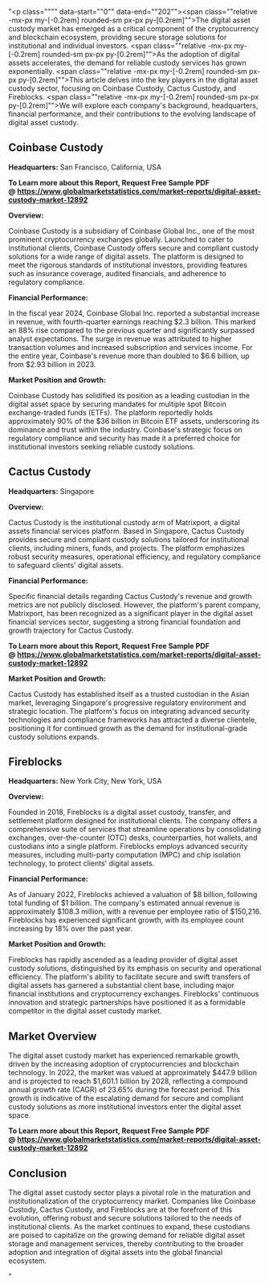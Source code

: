 "<p class="""" data-start=""0"" data-end=""202""><span class=""relative -mx-px my-[-0.2rem] rounded-sm px-px py-[0.2rem]"">The digital asset custody market has emerged as a critical component of the cryptocurrency and blockchain ecosystem, providing secure storage solutions for institutional and individual investors.</span> <span class=""relative -mx-px my-[-0.2rem] rounded-sm px-px py-[0.2rem]"">As the adoption of digital assets accelerates, the demand for reliable custody services has grown exponentially.</span> <span class=""relative -mx-px my-[-0.2rem] rounded-sm px-px py-[0.2rem]"">This article delves into the key players in the digital asset custody sector, focusing on Coinbase Custody, Cactus Custody, and Fireblocks.</span> <span class=""relative -mx-px my-[-0.2rem] rounded-sm px-px py-[0.2rem]"">We will explore each company's background, headquarters, financial performance, and their contributions to the evolving landscape of digital asset custody.</span></p>
<h2 class="""" data-start=""204"" data-end=""223"">Coinbase Custody</h2>
<p class="""" data-start=""225"" data-end=""324""><strong data-start=""225"" data-end=""242"">Headquarters:</strong> <span class=""relative -mx-px my-[-0.2rem] rounded-sm px-px py-[0.2rem]"">San Francisco, California, USA</span></p>
<p class="""" data-start=""225"" data-end=""324""><strong>To Learn more about this Report, Request Free Sample PDF @&nbsp;<a href=""https://www.globalmarketstatistics.com/market-reports/digital-asset-custody-market-12892"">https://www.globalmarketstatistics.com/market-reports/digital-asset-custody-market-12892</a></strong></p>
<p class="""" data-start=""326"" data-end=""339""><strong data-start=""326"" data-end=""339"">Overview:</strong></p>
<p class="""" data-start=""341"" data-end=""500""><span class=""relative -mx-px my-[-0.2rem] rounded-sm px-px py-[0.2rem]"">Coinbase Custody is a subsidiary of Coinbase Global Inc., one of the most prominent cryptocurrency exchanges globally.</span> <span class=""relative -mx-px my-[-0.2rem] rounded-sm px-px py-[0.2rem]"">Launched to cater to institutional clients, Coinbase Custody offers secure and compliant custody solutions for a wide range of digital assets.</span> <span class=""relative -mx-px my-[-0.2rem] rounded-sm px-px py-[0.2rem]"">The platform is designed to meet the rigorous standards of institutional investors, providing features such as insurance coverage, audited financials, and adherence to regulatory compliance.</span></p>
<p class="""" data-start=""502"" data-end=""528""><strong data-start=""502"" data-end=""528"">Financial Performance:</strong></p>
<p class="""" data-start=""530"" data-end=""775""><span class=""relative -mx-px my-[-0.2rem] rounded-sm px-px py-[0.2rem]"">In the fiscal year 2024, Coinbase Global Inc. reported a substantial increase in revenue, with fourth-quarter earnings reaching $2.3 billion.</span> <span class=""relative -mx-px my-[-0.2rem] rounded-sm px-px py-[0.2rem]"">This marked an 88% rise compared to the previous quarter and significantly surpassed analyst expectations.</span> <span class=""relative -mx-px my-[-0.2rem] rounded-sm px-px py-[0.2rem]"">The surge in revenue was attributed to higher transaction volumes and increased subscription and services income.</span> <span class=""relative -mx-px my-[-0.2rem] rounded-sm px-px py-[0.2rem]"">For the entire year, Coinbase's revenue more than doubled to $6.6 billion, up from $2.93 billion in 2023.</span>&nbsp;</p>
<p class="""" data-start=""777"" data-end=""808""><strong data-start=""777"" data-end=""808"">Market Position and Growth:</strong></p>
<p class="""" data-start=""810"" data-end=""1015""><span class=""relative -mx-px my-[-0.2rem] rounded-sm px-px py-[0.2rem]"">Coinbase Custody has solidified its position as a leading custodian in the digital asset space by securing mandates for multiple spot Bitcoin exchange-traded funds (ETFs).</span> <span class=""relative -mx-px my-[-0.2rem] rounded-sm px-px py-[0.2rem]"">The platform reportedly holds approximately 90% of the $36 billion in Bitcoin ETF assets, underscoring its dominance and trust within the industry.</span> <span class=""relative -mx-px my-[-0.2rem] rounded-sm px-px py-[0.2rem]"">Coinbase's strategic focus on regulatory compliance and security has made it a preferred choice for institutional investors seeking reliable custody solutions.</span></p>
<h2 class="""" data-start=""1017"" data-end=""1034"">Cactus Custody</h2>
<p class="""" data-start=""1036"" data-end=""1139""><strong data-start=""1036"" data-end=""1053"">Headquarters:</strong> <span class=""relative -mx-px my-[-0.2rem] rounded-sm px-px py-[0.2rem]"">Singapore</span></p>
<p class="""" data-start=""1141"" data-end=""1154""><strong data-start=""1141"" data-end=""1154"">Overview:</strong></p>
<p class="""" data-start=""1156"" data-end=""1321""><span class=""relative -mx-px my-[-0.2rem] rounded-sm px-px py-[0.2rem]"">Cactus Custody is the institutional custody arm of Matrixport, a digital assets financial services platform.</span> <span class=""relative -mx-px my-[-0.2rem] rounded-sm px-px py-[0.2rem]"">Based in Singapore, Cactus Custody provides secure and compliant custody solutions tailored for institutional clients, including miners, funds, and projects.</span> <span class=""relative -mx-px my-[-0.2rem] rounded-sm px-px py-[0.2rem]"">The platform emphasizes robust security measures, operational efficiency, and regulatory compliance to safeguard clients' digital assets.</span></p>
<p class="""" data-start=""1323"" data-end=""1349""><strong data-start=""1323"" data-end=""1349"">Financial Performance:</strong></p>
<p class="""" data-start=""1351"" data-end=""1476""><span class=""relative -mx-px my-[-0.2rem] rounded-sm px-px py-[0.2rem]"">Specific financial details regarding Cactus Custody's revenue and growth metrics are not publicly disclosed.</span> <span class=""relative -mx-px my-[-0.2rem] rounded-sm px-px py-[0.2rem]"">However, the platform's parent company, Matrixport, has been recognized as a significant player in the digital asset financial services sector, suggesting a strong financial foundation and growth trajectory for Cactus Custody.</span></p>
<p class="""" data-start=""1351"" data-end=""1476""><strong>To Learn more about this Report, Request Free Sample PDF @&nbsp;<a href=""https://www.globalmarketstatistics.com/market-reports/digital-asset-custody-market-12892"">https://www.globalmarketstatistics.com/market-reports/digital-asset-custody-market-12892</a></strong></p>
<p class="""" data-start=""1478"" data-end=""1509""><strong data-start=""1478"" data-end=""1509"">Market Position and Growth:</strong></p>
<p class="""" data-start=""1511"" data-end=""1636""><span class=""relative -mx-px my-[-0.2rem] rounded-sm px-px py-[0.2rem]"">Cactus Custody has established itself as a trusted custodian in the Asian market, leveraging Singapore's progressive regulatory environment and strategic location.</span> <span class=""relative -mx-px my-[-0.2rem] rounded-sm px-px py-[0.2rem]"">The platform's focus on integrating advanced security technologies and compliance frameworks has attracted a diverse clientele, positioning it for continued growth as the demand for institutional-grade custody solutions expands.</span></p>
<h2 class="""" data-start=""1638"" data-end=""1651"">Fireblocks</h2>
<p class="""" data-start=""1653"" data-end=""1756""><strong data-start=""1653"" data-end=""1670"">Headquarters:</strong> <span class=""relative -mx-px my-[-0.2rem] rounded-sm px-px py-[0.2rem]"">New York City, New York, USA</span></p>
<p class="""" data-start=""1758"" data-end=""1771""><strong data-start=""1758"" data-end=""1771"">Overview:</strong></p>
<p class="""" data-start=""1773"" data-end=""1938""><span class=""relative -mx-px my-[-0.2rem] rounded-sm px-px py-[0.2rem]"">Founded in 2018, Fireblocks is a digital asset custody, transfer, and settlement platform designed for institutional clients.</span> <span class=""relative -mx-px my-[-0.2rem] rounded-sm px-px py-[0.2rem]"">The company offers a comprehensive suite of services that streamline operations by consolidating exchanges, over-the-counter (OTC) desks, counterparties, hot wallets, and custodians into a single platform.</span> <span class=""relative -mx-px my-[-0.2rem] rounded-sm px-px py-[0.2rem]"">Fireblocks employs advanced security measures, including multi-party computation (MPC) and chip isolation technology, to protect clients' digital assets.</span></p>
<p class="""" data-start=""1940"" data-end=""1966""><strong data-start=""1940"" data-end=""1966"">Financial Performance:</strong></p>
<p class="""" data-start=""1968"" data-end=""2173""><span class=""relative -mx-px my-[-0.2rem] rounded-sm px-px py-[0.2rem]"">As of January 2022, Fireblocks achieved a valuation of $8 billion, following total funding of $1 billion.</span> <span class=""relative -mx-px my-[-0.2rem] rounded-sm px-px py-[0.2rem]"">The company's estimated annual revenue is approximately $108.3 million, with a revenue per employee ratio of $150,216.</span> <span class=""relative -mx-px my-[-0.2rem] rounded-sm px-px py-[0.2rem]"">Fireblocks has experienced significant growth, with its employee count increasing by 18% over the past year.</span> </p>
<p class="""" data-start=""2175"" data-end=""2206""><strong data-start=""2175"" data-end=""2206"">Market Position and Growth:</strong></p>
<p class="""" data-start=""2208"" data-end=""2373""><span class=""relative -mx-px my-[-0.2rem] rounded-sm px-px py-[0.2rem]"">Fireblocks has rapidly ascended as a leading provider of digital asset custody solutions, distinguished by its emphasis on security and operational efficiency.</span> <span class=""relative -mx-px my-[-0.2rem] rounded-sm px-px py-[0.2rem]"">The platform's ability to facilitate secure and swift transfers of digital assets has garnered a substantial client base, including major financial institutions and cryptocurrency exchanges.</span> <span class=""relative -mx-px my-[-0.2rem] rounded-sm px-px py-[0.2rem]"">Fireblocks' continuous innovation and strategic partnerships have positioned it as a formidable competitor in the digital asset custody market.</span></p>
<h2 class="""" data-start=""2375"" data-end=""2393"">Market Overview</h2>
<p class="""" data-start=""2395"" data-end=""2600""><span class=""relative -mx-px my-[-0.2rem] rounded-sm px-px py-[0.2rem]"">The digital asset custody market has experienced remarkable growth, driven by the increasing adoption of cryptocurrencies and blockchain technology.</span> <span class=""relative -mx-px my-[-0.2rem] rounded-sm px-px py-[0.2rem]"">In 2022, the market was valued at approximately $447.9 billion and is projected to reach $1,601.1 billion by 2028, reflecting a compound annual growth rate (CAGR) of 23.65% during the forecast period.</span> <span class=""relative -mx-px my-[-0.2rem] rounded-sm px-px py-[0.2rem]"">This growth is indicative of the escalating demand for secure and compliant custody solutions as more institutional investors enter the digital asset space.</span></p>
<p class="""" data-start=""2395"" data-end=""2600""><strong>To Learn more about this Report, Request Free Sample PDF @&nbsp;<a href=""https://www.globalmarketstatistics.com/market-reports/digital-asset-custody-market-12892"">https://www.globalmarketstatistics.com/market-reports/digital-asset-custody-market-12892</a></strong></p>
<h2 class="""" data-start=""2602"" data-end=""2615"">Conclusion</h2>
<p class="""" data-start=""2617"" data-end=""2782""><span class=""relative -mx-px my-[-0.2rem] rounded-sm px-px py-[0.2rem]"">The digital asset custody sector plays a pivotal role in the maturation and institutionalization of the cryptocurrency market.</span> <span class=""relative -mx-px my-[-0.2rem] rounded-sm px-px py-[0.2rem]"">Companies like Coinbase Custody, Cactus Custody, and Fireblocks are at the forefront of this evolution, offering robust and secure solutions tailored to the needs of institutional clients.</span> <span class=""relative -mx-px my-[-0.2rem] rounded-sm px-px py-[0.2rem]"">As the market continues to expand, these custodians are poised to capitalize on the growing demand for reliable digital asset storage and management services, thereby contributing to the broader adoption and integration of digital assets into the global financial ecosystem.</span></p>"
